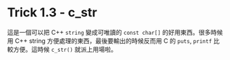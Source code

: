 # Trick 1.3 - c_str

這是一個可以把 C++ `string` 變成可唯讀的 `const char[]` 的好用東西。很多時候用 C++ string 方便處理的東西，最後要輸出的時候反而用 C 的 `puts`, `printf` 比較方便。這時候 `c_str()` 就派上用場啦。